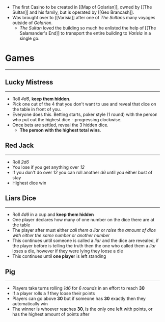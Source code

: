 - The first Casino to be created in [[Map of Golarian]], owned by [[The Sultan]] and his family, but is operated by [[Geo Brancash]].
- Was brought over to [[Varisia]] after one of *The Sultan*s many voyages outside of *Golarion*.
	- *The Sultan* loved the building so much he enlisted the help of [[The Salamander's End]] to transport the entire building to *Varisia* in a single go.

# Games
---
## Lucky Mistress
---
- Roll *4d6*, **keep them hidden**. 
- Pick one out of the 4 that you don't want to use and reveal that dice on the table in front of you. 
- Everyone does this. Betting starts, poker style (1 round) with the person who put out the highest dice - progressing clockwise.
- Once bets are settled, reveal the 3 hidden dice. 
	- **The person with the highest total wins**.

## Red Jack
---
- Roll *2d6*
- You lose if you get anything over *12*
- If you don't do over *12* you can roll another *d6* until you either bust of stay
- Highest dice win

## Liars Dice
---
 - Roll *4d6* in a cup and **keep them hidden**
 - One player declares how many of one number on the dice there are at the table
 - The player after must either *call them a liar* or *raise the amount of dice with either the same number or another number*
 - This continues until someone is called a *liar* and the dice are revealed, if the player before is telling the truth then the one who called them a *liar* loses a die, however if they were lying they loose a die
 - This continues until **one player** is left standing

## Pig
---
- Players take turns rolling *1d6* for *6 rounds* in an effort to reach **30**
- If a player rolls a *1* they loose their points 
- Players can go above **30** but if someone has **30** exactly then they automatically win
- The winner is whoever reaches **30**, is the only one left with points, or has the highest amount of points after 